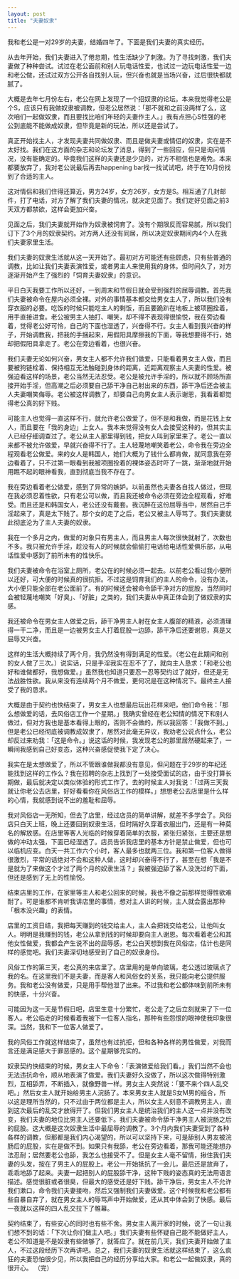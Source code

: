 ```yaml
---
layout: post
title: "夫妻奴隶"
---
```


我和老公是一对29岁的夫妻，结婚四年了。下面是我们夫妻的真实经历。

从去年开始，我们夫妻进入了倦怠期，性生活缺少了刺激。为了寻找刺激，我们夫妻做了种种尝试。试过在老公面前和别人玩电话性爱，也试过一边玩电话性爱一边和老公做，还试过双方公开各自找别人玩，但兴奋也就是当场兴奋，过后很快都就腻了。

大概是去年七月份左右，老公在网上发现了一个招奴隶的论坛。本来我觉得老公是个S，应该只有我做奴隶被调教，但老公居然说：「那不就和之前没两样了么，这次咱们一起做奴隶，而且要找比咱们年轻的夫妻作主人。」我有点担心S性强的老公到底能不能做成奴隶，但毕竟是新的玩法，所以还是尝试了。

真正开始找主人，才发现夫妻共同做奴隶、而且是做夫妻或情侣的奴隶，实在是不太好找。我们在这方面的杂志和论坛发了消息，得到了一些回应，但只是询问情况，没有能确定的。毕竟我们这样的夫妻还是少见的，对方不相信也是难免。本来都要放弃了，我对老公说最后再去happening bar找一找试试吧，终于在10月份找到了合适的主人。

这对情侣和我们住得还算近，男方24岁，女方26岁，女方是S。相互通了几封邮件，打了电话，对方了解了我们夫妻的情况，就决定见面了。我们定好见面之前3天双方都禁欲，这样会更加兴奋。

见面之后，我们夫妻就开始作为奴隶被饲育了。没有个期限反而容易腻，所以我们订下了3个月的奴隶契约。对方两人还没有同居，所以决定奴隶期间内4个人在我们夫妻家里生活。

我们夫妻的奴隶生活就从这一天开始了。最初对方可能还有些顾虑，只有些普通的调教，比如让我们夫妻表演性爱，或者男主人来使用我的身体。但时间久了，对方逐渐开始产生了强烈的「饲育夫妻奴隶」的意识。

平日白天我要工作所以还好，一到周末和节假日就会受到强烈的屈辱调教。首先我们夫妻被命令在屋内必须全裸。对外的事情基本都交给男女主人了，所以我们没有穿衣服的必要。吃饭的时候只能吃主人的剩饭，而且要跪趴在地板上被项圈拴着，用手直接进食。老公被男主人抽打、嘲笑，却不得不表现得很愉悦，我在旁边看着，觉得老公好可怜，自己的下面也湿透了，兴奋得不行。女主人看到我兴奋的样子，开始调教我，把我的手捆起来，用假阳具摩擦我的下面，等我想要得不行，她却把假阳具拿走了。老公在旁边看着，也很兴奋。

我们夫妻无论如何兴奋，男女主人都不允许我们做爱，只能看着男女主人做，而且要被狗链栓着、保持相互无法触碰到身体的距离，近距离观察主人夫妻的性爱。被强迫看这样的场景，老公当然无法忍受。老公是被允许手淫的，所以就不顾场所直接开始手淫，但高潮之后必须要自己舔干净自己射出来的东西，舔干净后还会被主人夫妻嘲笑侮辱。老公被这样调教了，却要自己向男女主人表示谢恩，我看着都觉得老公真的好下贱。

可能主人也觉得一直这样不行，就允许老公做爱了，但不是和我做，而是花钱上女人，而且要在「我的身边」上女人。我本来觉得没有女人会接受这种的，但其实主人已经仔细调查过了。老公从主人那里得到钱，把女人叫到家里来了。老公一直以来都不被允许做爱，早就兴奋得不行了。主人轻蔑地嘲笑着老公，命令我在旁边全程观看老公做爱。来的女人是韩国人，她们大概为了钱什么都肯做，就同意我在旁边看着了，只不过第一眼看到我被项圈拴着的裸体姿态时吓了一跳，渐渐地就开始用瞧不起的眼神看我，直到彻底当我不存在了。

我在旁边看着老公做爱，感到了异常的嫉妒。以前虽然也夫妻各自找人做过，但现在我必须忍着性欲，只有老公可以做，而且我还被命令必须在旁边全程观看，好难受。而且还是和韩国女人，老公还没有戴套。我沉醉在这份屈辱当中，居然自己手淫起来了，真是太下贱了。那个女的走了之后，老公又被主人辱骂了。我们夫妻就此彻底沦为了主人夫妻的奴隶。

我在一个多月之内，做爱的对象只有男主人，而且男主人每次很快就射了，次数也不多。我只被允许手淫，趁没有人的时候就会偷偷打电话给电话性爱俱乐部，从电话性爱中感到了前所未有的性快乐。

我们夫妻被命令在浴室上厕所，老公在的时候必须一起去。以前老公看过我小便所以还好，可大便的时候真的很抗拒。不过这是饲育我们的主人的命令，没有办法，大小便只能全部在老公面前了。有的时候还会被命令舔干净对方的屁股，当然同时会被轻蔑地嘲笑「好臭」、「好脏」之类的，我们夫妻从中真正体会到了做奴隶的实感。

我还被命令在男女主人做爱之后，舔干净男主人射在女主人腹部的精液，必须清理得一干二净，而且是一边被男女主人打着屁股一边舔，舔干净后还要谢恩，真是又屈辱又兴奋。

这样的生活大概持续了两个月，我仍然没有得到满足的性爱。（老公在此期间和别的女人做了三次。）说实话，只是手淫我实在忍不了了，就向主人恳求：「和老公也好和谁做都好，我想做爱。」虽然我也知道只要忍一忍等契约过了就好，但还是无法战胜性欲。我从来没有连续两个月不做爱，更何况是在这种情况下。最终主人接受了我的恳求。

大概是由于契约也快结束了，男女主人也想最后玩出花样来吧，他们命令我：「那么想做爱的话，去风俗店工作一个星期。」我确实曾经在老公知情的情况下和别人做过，但对方我也是基本看得上眼的，否则不会做的，所以我回答：「我做不到。」但是老公已经彻底被调教成奴隶了，居然对此毫无异议，我劝老公说点什么，老公却反过来劝我：「这是命令。」说这话的时候，我发现老公的那里居然硬起来了，一瞬间我感到自己好变态，这种兴奋感促使我下定了决心。

我实在是太想做爱了，所以不管跟谁做我都没有意见，但问题在于29岁的年纪还能找到这样的工作么？我在招聘的杂志上找到了一处接受面试的店，由于没打算长期做，最后就决定以类似体验的形式工作了。去的时候主人对我说：「过两三天我就让你老公去店里，好好看看你在风俗店工作的模样。」想想老公去店里是什么样的心情，我就感到说不出的羞耻和屈辱。

我对风俗店一无所知，但去了店里，经过店员的简单讲解，就差不多学会了。风俗店只白天上班，晚上还要回到奴隶生活，但时隔好久穿着衣服出门，还是有一种莫名的解放感。在店里等客人光临的时候穿着简单的衣服，紧张归紧张，主要还是想做的冲动太强，下面已经湿透了。店员告诉我店里的基本方针是禁止做爱，但也可以临机应变。白天一共工作六个小时，客人最多也就两三位。我和第一位客人做得很激烈，平常的话绝对不会和这种人做，这时却兴奋得不行了，甚至在想「我是不是就为了来做这个才过了两个月的奴隶生活？」我被强迫舔了客人没洗过的下面，但还是感到了无上的性愉悦。

结束店里的工作，在家里等主人和老公回来的时候，我也不像之前那样觉得性欲难耐了。可是谁都不肯听我讲店里的事情，想对主人讲的时候，主人就会露出那种「根本没兴趣」的表情。

店里的工资日结，我把每天赚到的钱交给主人，主人会把钱交给老公，让他叫女人。明明是我赚到的钱，老公从拿到钱的时候却要向主人谢恩。每次看着老公和其他女性做爱，我都会产生说不出的屈辱感，老公白天想到我在风俗店，估计也是同样的感觉吧。我们夫妻深切地感受到了自己的奴隶身份。

风俗工作的第三天，老公真的来店里了。店里用的是单向玻璃，老公透过玻璃点了我的名。在这里我们不是夫妻，而是客人和风俗女的关系，我只能向老公提供服务。我和老公没有做爱，只是用手帮他泄了出来。不过我和老公都体味到前所未有的快感，十分兴奋。

可能因为这一天是节假日吧，店里生意十分繁忙，老公走了之后立刻就来了下一位客人。老公临走的时候看着我被下一位客人指名，那种有些怨恨的眼神使我印象很深。当然，我和下一位客人做爱了。

我的风俗工作就这样结束了，虽然也有过抗拒，但和各种各样的男性做爱，对我而言还是满足感大于罪恶感的。这个星期够充实的。

奴隶契约快结束的时候，男女主人下命令：「表演做爱给我们看。」我们当然不会也无法违抗命令，顺从地表演了做爱。我们夫妻好久没做了，所以这次做得特别激烈，互相舔弄，不断插入，就像野兽一样。男女主人突然说：「要不来个四人乱交吧。」然后女主人就开始给男主人浣肠了。本来男女主人就是S女M男的组合，所以这是理所当然的，只不过由于两位都是主人，所以女主人刻意不调教男主人，直到这次最后的乱交才放得开了。但我们男女主人是统治我们的主人这一点并没有改变，我们夫妻的地位比男主人还要低下。我们夫妻被命令舔干净男主人被浣肠之后的屁股。这大概是这次奴隶生活中最屈辱的调教了。3个月内我们夫妻受到了各种各样的调教，但那都是我们内心渴望的，所以可以坚持下来，可是舔别人男友被浣肠后的屁股，实在是做不到。如果只有我舔，老公在旁边看着，那我可能还能想办法忍耐；居然要老公也舔，我怎么也接受不了。但是女主人毫不留情，揪住我们夫妻的头发，按在了男主人的屁股上。老公一开始抵抗了一会儿，最后还是放弃了，乖乖地舔了起来。夫妻一起把别人的屁股舔干净，这种下贱的姿态真的无法用语言描述。感觉很脏或者很臭，但最大的感受还是好下贱。舔干净后，男女主人不允许我们漱口，命令我们夫妻接吻，然后又强制我们夫妻做爱。这个时候我和老公都有些自暴自弃了，就在男女主人的辱骂声中开始做爱，还从其中体会到了快感。最后一夜就以这样的四人乱交拉下了帷幕。

契约结束了，有些安心的同时也有些不舍。男女主人离开家的时候，说了一句让我们想不到的话：「下次让你们做主人吧。」我们夫妻有些怀疑自己能不能做好主人，老公不知道是不是奴隶有些做够了，就答应了。就在前几天，我们夫妻开始做了主人，不过这段经历下次再讲吧。总之，我们夫妻的奴隶生活就这样结束了，这么疯狂的夫妻恐怕很少见，所以我把自己的经历分享给大家。和老公一起做奴隶，真的很开心。
（完）